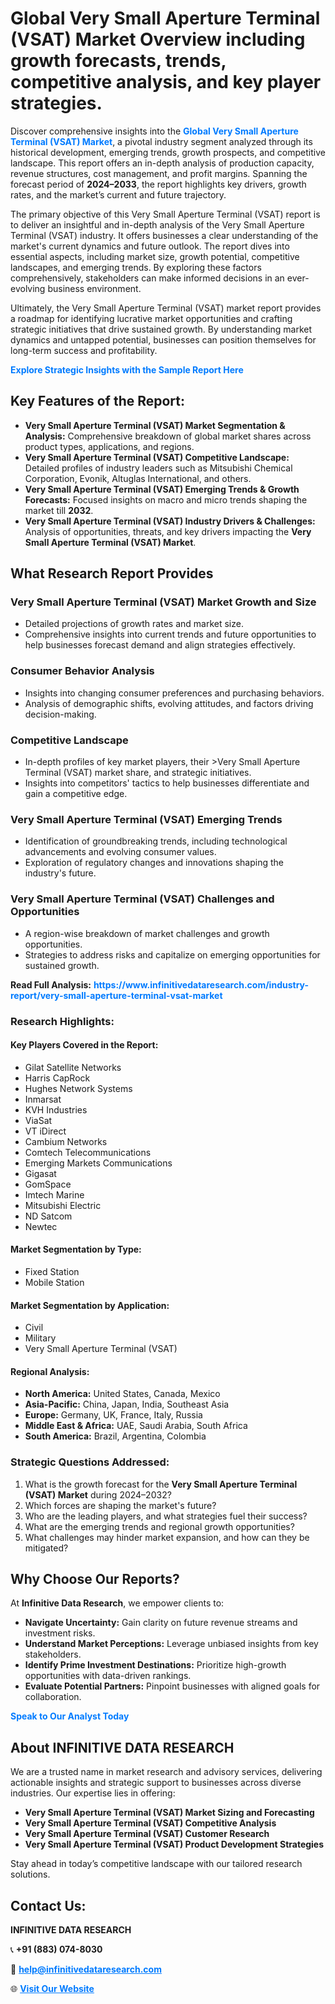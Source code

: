 <h1>Global Very Small Aperture Terminal (VSAT) Market Overview including growth forecasts, trends, competitive analysis, and key player strategies.</h1>
<p>
Discover comprehensive insights into the 
<a href="https://www.infinitivedataresearch.com/industry-report/very-small-aperture-terminal-vsat-market" rel="dofollow" style="color: #007BFF; text-decoration: none;"><strong>Global Very Small Aperture Terminal (VSAT) Market</strong></a>, a pivotal industry segment analyzed through its historical development, emerging trends, growth prospects, and competitive landscape. This report offers an in-depth analysis of production capacity, revenue structures, cost management, and profit margins. Spanning the forecast period of <strong>2024–2033</strong>, the report highlights key drivers, growth rates, and the market’s current and future trajectory.
</p>
<p>
The primary objective of this Very Small Aperture Terminal (VSAT) report is to deliver an insightful and in-depth analysis of the Very Small Aperture Terminal (VSAT) industry. It offers businesses a clear understanding of the market's current dynamics and future outlook. The report dives into essential aspects, including market size, growth potential, competitive landscapes, and emerging trends. By exploring these factors comprehensively, stakeholders can make informed decisions in an ever-evolving business environment.
</p>
<p>
Ultimately, the Very Small Aperture Terminal (VSAT) market report provides a roadmap for identifying lucrative market opportunities and crafting strategic initiatives that drive sustained growth. By understanding market dynamics and untapped potential, businesses can position themselves for long-term success and profitability.
</p>
<p>
<a href="https://www.infinitivedataresearch.com/request-sample/reportId=101777" style="color: #007BFF; text-decoration: none;"><strong>Explore Strategic Insights with the Sample Report Here</strong></a>
</p>

<h2>Key Features of the Report:</h2>
<ul>
<li><strong>Very Small Aperture Terminal (VSAT) Market Segmentation & Analysis:</strong> Comprehensive breakdown of global market shares across product types, applications, and regions.</li>
<li><strong>Very Small Aperture Terminal (VSAT) Competitive Landscape:</strong> Detailed profiles of industry leaders such as Mitsubishi Chemical Corporation, Evonik, Altuglas International, and others.</li>
<li><strong>Very Small Aperture Terminal (VSAT) Emerging Trends & Growth Forecasts:</strong> Focused insights on macro and micro trends shaping the market till <strong>2032</strong>.</li>
<li><strong>Very Small Aperture Terminal (VSAT) Industry Drivers & Challenges:</strong> Analysis of opportunities, threats, and key drivers impacting the <strong>Very Small Aperture Terminal (VSAT) Market</strong>.</li>
</ul>

<h2>What Research Report Provides</h2>
<h3>Very Small Aperture Terminal (VSAT) Market Growth and Size</h3>
<ul>
<li>Detailed projections of growth rates and market size.</li>
<li>Comprehensive insights into current trends and future opportunities to help businesses forecast demand and align strategies effectively.</li>
</ul>

<h3>Consumer Behavior Analysis</h3>
<ul>
<li>Insights into changing consumer preferences and purchasing behaviors.</li>
<li>Analysis of demographic shifts, evolving attitudes, and factors driving decision-making.</li>
</ul>

<h3>Competitive Landscape</h3>
<ul>
<li>In-depth profiles of key market players, their >Very Small Aperture Terminal (VSAT) market share, and strategic initiatives.</li>
<li>Insights into competitors' tactics to help businesses differentiate and gain a competitive edge.</li>
</ul>

<h3>Very Small Aperture Terminal (VSAT) Emerging Trends</h3>
<ul>
<li>Identification of groundbreaking trends, including technological advancements and evolving consumer values.</li>
<li>Exploration of regulatory changes and innovations shaping the industry's future.</li>
</ul>

<h3>Very Small Aperture Terminal (VSAT) Challenges and Opportunities</h3>
<ul>
<li>A region-wise breakdown of market challenges and growth opportunities.</li>
<li>Strategies to address risks and capitalize on emerging opportunities for sustained growth.</li>
</ul>
<p><strong>Read Full Analysis:</strong> <a href="https://www.infinitivedataresearch.com/industry-report/very-small-aperture-terminal-vsat-market" rel="dofollow" style="color: #007BFF; text-decoration: none;"><strong>https://www.infinitivedataresearch.com/industry-report/very-small-aperture-terminal-vsat-market</strong></a></p>
<h3>Research Highlights:</h3>
<h4>Key Players Covered in the Report:</h4>
<ul><li>Gilat Satellite Networks</li><li>Harris CapRock</li><li>Hughes Network Systems</li><li>Inmarsat</li><li>KVH Industries</li><li>ViaSat</li><li>VT iDirect</li><li>Cambium Networks</li><li>Comtech Telecommunications</li><li>Emerging Markets Communications</li><li>Gigasat</li><li>GomSpace</li><li>Imtech Marine</li><li>Mitsubishi Electric</li><li>ND Satcom</li><li>Newtec</li></ul>
<h4>Market Segmentation by Type:</h4>
<ul><li>Fixed Station</li><li>Mobile Station</li></ul>
<h4>Market Segmentation by Application:</h4>
<ul><li>Civil</li><li>Military</li><li>Very Small Aperture Terminal (VSAT)</li></ul>

<h4>Regional Analysis:</h4>
<ul>
<li><strong>North America:</strong> United States, Canada, Mexico</li>
<li><strong>Asia-Pacific:</strong> China, Japan, India, Southeast Asia</li>
<li><strong>Europe:</strong> Germany, UK, France, Italy, Russia</li>
<li><strong>Middle East & Africa:</strong> UAE, Saudi Arabia, South Africa</li>
<li><strong>South America:</strong> Brazil, Argentina, Colombia</li>
</ul>

<h3>Strategic Questions Addressed:</h3>
<ol>
<li>What is the growth forecast for the <strong>Very Small Aperture Terminal (VSAT) Market</strong> during 2024–2032?</li>
<li>Which forces are shaping the market's future?</li>
<li>Who are the leading players, and what strategies fuel their success?</li>
<li>What are the emerging trends and regional growth opportunities?</li>
<li>What challenges may hinder market expansion, and how can they be mitigated?</li>
</ol>

<h2>Why Choose Our Reports?</h2>
<p>At <strong>Infinitive Data Research</strong>, we empower clients to:</p>
<ul>
<li><strong>Navigate Uncertainty:</strong> Gain clarity on future revenue streams and investment risks.</li>
<li><strong>Understand Market Perceptions:</strong> Leverage unbiased insights from key stakeholders.</li>
<li><strong>Identify Prime Investment Destinations:</strong> Prioritize high-growth opportunities with data-driven rankings.</li>
<li><strong>Evaluate Potential Partners:</strong> Pinpoint businesses with aligned goals for collaboration.</li>
</ul>
<p><a href="https://www.infinitivedataresearch.com/industry-report/very-small-aperture-terminal-vsat-market" rel="dofollow" style="color: #007BFF; text-decoration: none;"><strong>Speak to Our Analyst Today</strong></a></p>

<h2>About INFINITIVE DATA RESEARCH</h2>
<p>We are a trusted name in market research and advisory services, delivering actionable insights and strategic support to businesses across diverse industries. Our expertise lies in offering:</p>
<ul>
<li><strong>Very Small Aperture Terminal (VSAT) Market Sizing and Forecasting</strong></li>
<li><strong>Very Small Aperture Terminal (VSAT) Competitive Analysis</strong></li>
<li><strong>Very Small Aperture Terminal (VSAT) Customer Research</strong></li>
<li><strong>Very Small Aperture Terminal (VSAT) Product Development Strategies</strong></li>
</ul>
<p>Stay ahead in today’s competitive landscape with our tailored research solutions.</p>

<h2>Contact Us:</h2>
<p><strong>INFINITIVE DATA RESEARCH</strong></p>
<p>📞 <strong>+91 (883) 074-8030</strong></p>
<p>📧 <strong><a href="mailto:help@infinitivedataresearch.com" style="color: #007BFF;">help@infinitivedataresearch.com</a></strong></p>
<p>🌐 <strong><a href="https://www.infinitivedataresearch.com" rel="dofollow" style="color: #007BFF;">Visit Our Website</a></strong></p>